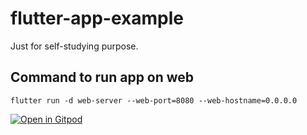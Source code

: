 # flutter-app-example

Just for self-studying purpose.

## Command to run app on web
`flutter run -d web-server --web-port=8080 --web-hostname=0.0.0.0`

[![Open in Gitpod](https://gitpod.io/button/open-in-gitpod.svg)](https://gitpod.io/#https://github.com/Tueno/flutter-app-example)
